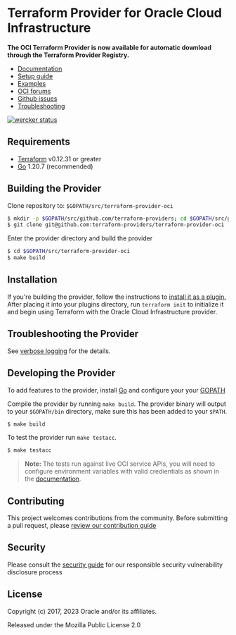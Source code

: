 # Terraform Provider for Oracle Cloud Infrastructure

**The OCI Terraform Provider is now available for automatic download through the Terraform Provider Registry.**

- [Documentation](https://www.terraform.io/docs/providers/oci/index.html)
- [Setup guide](https://www.terraform.io/docs/providers/oci/guides/version-3-upgrade.html)
- [Examples](https://github.com/oracle/terraform-provider-oci/tree/master/examples)
- [OCI forums](https://cloudcustomerconnect.oracle.com/resources/9c8fa8f96f/summary)
- [Github issues](https://github.com/oracle/terraform-provider-oci/issues)
- [Troubleshooting](https://www.terraform.io/docs/providers/oci/guides/troubleshooting.html)

[![wercker status](https://app.wercker.com/status/666d2ee10f45dde41189bb03248aadf9/s/master "wercker status")](https://app.wercker.com/project/byKey/666d2ee10f45dde41189bb03248aadf9)


## Requirements

- [Terraform](https://www.terraform.io/downloads.html) v0.12.31 or greater
- [Go](https://golang.org/doc/install) 1.20.7 (recommended)


## Building the Provider

Clone repository to: `$GOPATH/src/terraform-provider-oci`

```sh
$ mkdir -p $GOPATH/src/github.com/terraform-providers; cd $GOPATH/src/github.com/terraform-providers
$ git clone git@github.com:terraform-providers/terraform-provider-oci
```

Enter the provider directory and build the provider

```sh
$ cd $GOPATH/src/terraform-provider-oci
$ make build
```


## Installation

If you're building the provider, follow the instructions to [install it as a plugin.](https://www.terraform.io/docs/plugins/basics.html#installing-a-plugin) 
After placing it into your plugins directory,  run `terraform init` to initialize it and begin using Terraform with the Oracle Cloud Infrastructure provider.


## Troubleshooting the Provider

See [verbose logging](https://www.terraform.io/docs/providers/oci/guides/troubleshooting.html#verbose-logging-for-oci-terraform-provider) for the details.

## Developing the Provider

To add features to the provider, install [Go](http://www.golang.org) and configure your your [GOPATH](http://golang.org/doc/code.html#GOPATH)

Compile the provider by running `make build`. The provider binary will output to your `$GOPATH/bin` directory, make sure this has been added to your `$PATH`.

```sh
$ make build
```

To test the provider run `make testacc`.

```sh
$ make testacc
```

> **Note:** The tests run against live OCI service APIs, you will need to configure environment variables with valid credientials as shown in the [documentation](https://www.terraform.io/docs/providers/oci/index.html).

## Contributing

This project welcomes contributions from the community. Before submitting a pull request, please [review our contribution guide](./CONTRIBUTING.md)

## Security

Please consult the [security guide](./SECURITY.md) for our responsible security vulnerability disclosure process

## License

Copyright (c) 2017, 2023 Oracle and/or its affiliates.

Released under the Mozilla Public License 2.0

